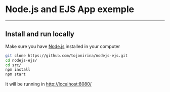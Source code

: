 # Node.js and EJS App exemple
---
## Install and run locally
Make sure you have [Node.js](http://nodejs.org/) installed in your computer

```sh
git clone https://github.com/tojonirina/nodejs-ejs.git
cd nodejs-ejs/
cd src/
npm install
npm start
```
It will be running in [http://localhost:8080/](http://localhost:8080/)
